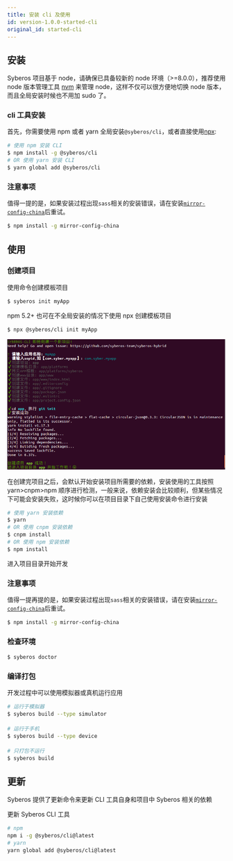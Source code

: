 ```yaml
---
title: 安装 cli 及使用
id: version-1.0.0-started-cli
original_id: started-cli
---
```


## 安装

Syberos 项目基于 node，请确保已具备较新的 node 环境（>=8.0.0），推荐使用 node 版本管理工具 [nvm](https://github.com/creationix/nvm) 来管理 node，这样不仅可以很方便地切换 node 版本，而且全局安装时候也不用加 sudo 了。

### cli 工具安装

首先，你需要使用 npm 或者 yarn 全局安装`@syberos/cli`，或者直接使用[npx](https://medium.com/@maybekatz/introducing-npx-an-npm-package-runner-55f7d4bd282b):

```bash
# 使用 npm 安装 CLI
$ npm install -g @syberos/cli
# OR 使用 yarn 安装 CLI
$ yarn global add @syberos/cli
```

### 注意事项

值得一提的是，如果安装过程出现`sass`相关的安装错误，请在安装[`mirror-config-china`](https://www.npmjs.com/package/mirror-config-china)后重试。

```bash
$ npm install -g mirror-config-china
```

## 使用

### 创建项目

使用命令创建模板项目

```bash
$ syberos init myApp
```

npm 5.2+ 也可在不全局安装的情况下使用 npx 创建模板项目

```bash
$ npx @syberos/cli init myApp
```

![syberos init myApp command screenshot](/img/init_myapp.png)

在创建完项目之后，会默认开始安装项目所需要的依赖，安装使用的工具按照 yarn>cnpm>npm 顺序进行检测，一般来说，依赖安装会比较顺利，但某些情况下可能会安装失败，这时候你可以在项目目录下自己使用安装命令进行安装

```bash
# 使用 yarn 安装依赖
$ yarn
# OR 使用 cnpm 安装依赖
$ cnpm install
# OR 使用 npm 安装依赖
$ npm install
```

进入项目目录开始开发

### 注意事项

值得一提再提的是，如果安装过程出现`sass`相关的安装错误，请在安装[`mirror-config-china`](https://www.npmjs.com/package/mirror-config-china)后重试。

```bash
$ npm install -g mirror-config-china
```

### 检查环境

```bash
$ syberos doctor
```

### 编译打包

开发过程中可以使用模拟器或真机运行应用

```bash
# 运行于模拟器
$ syberos build --type simulator

# 运行于手机
$ syberos build --type device

# 只打包不运行
$ syberos build
```

## 更新

Syberos 提供了更新命令来更新 CLI 工具自身和项目中 Syberos 相关的依赖

更新 Syberos CLI 工具

```bash
# npm
npm i -g @syberos/cli@latest
# yarn
yarn global add @syberos/cli@latest
```
